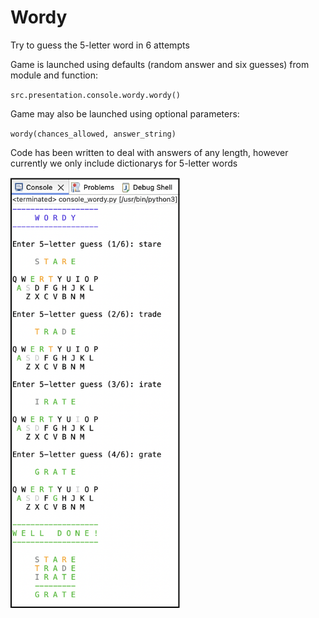 # Wordy
Try to guess the 5-letter word in 6 attempts

Game is launched using defaults (random answer and six guesses) from module and function:

`src.presentation.console.wordy.wordy()`

Game may also be launched using optional parameters:

`wordy(chances_allowed, answer_string)`

Code has been written to deal with answers of any length, however currently we only include dictionarys for 5-letter words

<img width="271" alt="Screenshot 2024-07-13 at 8 46 25 PM" src="Wordy/src/resources/images/Wordy_Screenshot_Console.png">
